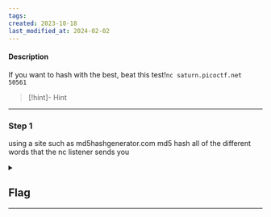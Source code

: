 ```yaml
---
tags: 
created: 2023-10-18
last_modified_at: 2024-02-02
---
```

#### Description

If you want to hash with the best, beat this test!`nc saturn.picoctf.net 50561`

> [!hint]- Hint
>

---

### Step 1
using a site such as md5hashgenerator.com md5 hash all of the different words that the nc listener sends you


<details>
  <summary><h2>Flag</h2><hr></summary>picoCTF{4ppl1c4710n_r3c31v3d_674c1de2}
</details>